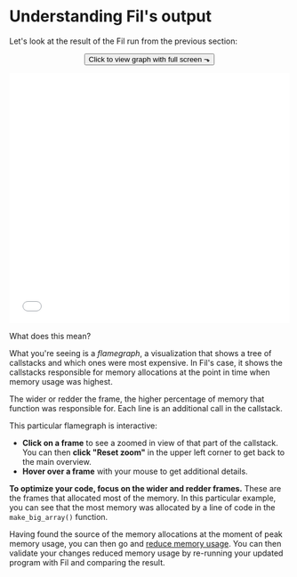# Understanding Fil's output

Let's look at the result of the Fil run from the previous section:

<p align="center"><input type="button" onclick="fullScreen('#graph');" value="Click to view graph with full screen ⬎"></p>

<iframe src="memory-graph.svg" id="graph" width="100%" height="450" scrolling="auto" frameborder="0"></iframe>
<br>

What does this mean?

What you're seeing is a _flamegraph_, a visualization that shows a tree of callstacks and which ones were most expensive.
In Fil's case, it shows the callstacks responsible for memory allocations at the point in time when memory usage was highest.

The wider or redder the frame, the higher percentage of memory that function was responsible for.
Each line is an additional call in the callstack.

This particular flamegraph is interactive:

* **Click on a frame** to see a zoomed in view of that part of the callstack.
  You can then **click "Reset zoom"** in the upper left corner to get back to the main overview.
* **Hover over a frame** with your mouse to get additional details.

**To optimize your code, focus on the wider and redder frames.**
These are the frames that allocated most of the memory.
In this particular example, you can see that the most memory was allocated by a line of code in the `make_big_array()` function.

Having found the source of the memory allocations at the moment of peak memory usage, you can then go and [reduce memory usage](https://pythonspeed.com/memory/).
You can then validate your changes reduced memory usage by re-running your updated program with Fil and comparing the result.
